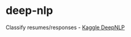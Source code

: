 # deep-nlp
Classify resumes/responses - [Kaggle DeepNLP](https://www.kaggle.com/samdeeplearning/deepnlp)
